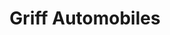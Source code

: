---
title: "Griff Automobiles"
url: /sotteville-les-rouen/griff-automobiles/
shop: réparation de voitures
---